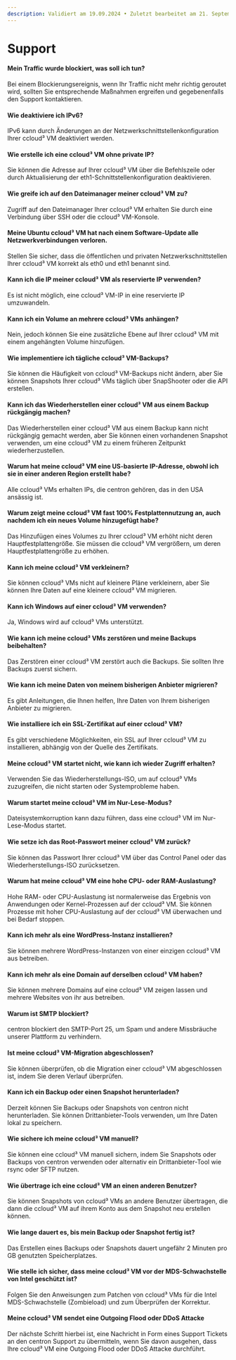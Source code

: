```yaml
---
description: Validiert am 19.09.2024 • Zuletzt bearbeitet am 21. September 2024
---
```


# Support

#### **Mein Traffic wurde blockiert, was soll ich tun?**

Bei einem Blockierungsereignis, wenn Ihr Traffic nicht mehr richtig geroutet wird, sollten Sie entsprechende Maßnahmen ergreifen und gegebenenfalls den Support kontaktieren.

#### **Wie deaktiviere ich IPv6?**

IPv6 kann durch Änderungen an der Netzwerkschnittstellenkonfiguration Ihrer ccloud³ VM deaktiviert werden.

#### **Wie erstelle ich eine ccloud³ VM ohne private IP?**

Sie können die Adresse auf Ihrer ccloud³ VM über die Befehlszeile oder durch Aktualisierung der eth1-Schnittstellenkonfiguration deaktivieren.

#### **Wie greife ich auf den Dateimanager meiner ccloud³ VM zu?**

Zugriff auf den Dateimanager Ihrer ccloud³ VM erhalten Sie durch eine Verbindung über SSH oder die ccloud³ VM-Konsole.

#### **Meine Ubuntu ccloud³ VM hat nach einem Software-Update alle Netzwerkverbindungen verloren.**

Stellen Sie sicher, dass die öffentlichen und privaten Netzwerkschnittstellen Ihrer ccloud³ VM korrekt als eth0 und eth1 benannt sind.

#### **Kann ich die IP meiner ccloud³ VM als reservierte IP verwenden?**

Es ist nicht möglich, eine ccloud³ VM-IP in eine reservierte IP umzuwandeln.

#### **Kann ich ein Volume an mehrere ccloud³ VMs anhängen?**

Nein, jedoch können Sie eine zusätzliche Ebene auf Ihrer ccloud³ VM mit einem angehängten Volume hinzufügen.

#### **Wie implementiere ich tägliche ccloud³ VM-Backups?**

Sie können die Häufigkeit von ccloud³ VM-Backups nicht ändern, aber Sie können Snapshots Ihrer ccloud³ VMs täglich über SnapShooter oder die API erstellen.

#### **Kann ich das Wiederherstellen einer ccloud³ VM aus einem Backup rückgängig machen?**

Das Wiederherstellen einer ccloud³ VM aus einem Backup kann nicht rückgängig gemacht werden, aber Sie können einen vorhandenen Snapshot verwenden, um eine ccloud³ VM zu einem früheren Zeitpunkt wiederherzustellen.

#### **Warum hat meine ccloud³ VM eine US-basierte IP-Adresse, obwohl ich sie in einer anderen Region erstellt habe?**

Alle ccloud³ VMs erhalten IPs, die centron gehören, das in den USA ansässig ist.

#### **Warum zeigt meine ccloud³ VM fast 100% Festplattennutzung an, auch nachdem ich ein neues Volume hinzugefügt habe?**

Das Hinzufügen eines Volumes zu Ihrer ccloud³ VM erhöht nicht deren Hauptfestplattengröße. Sie müssen die ccloud³ VM vergrößern, um deren Hauptfestplattengröße zu erhöhen.

#### **Kann ich meine ccloud³ VM verkleinern?**

Sie können ccloud³ VMs nicht auf kleinere Pläne verkleinern, aber Sie können Ihre Daten auf eine kleinere ccloud³ VM migrieren.

#### **Kann ich Windows auf einer ccloud³ VM verwenden?**

Ja, Windows wird auf ccloud³ VMs unterstützt.

#### **Wie kann ich meine ccloud³ VMs zerstören und meine Backups beibehalten?**

Das Zerstören einer ccloud³ VM zerstört auch die Backups. Sie sollten Ihre Backups zuerst sichern.

#### **Wie kann ich meine Daten von meinem bisherigen Anbieter migrieren?**

Es gibt Anleitungen, die Ihnen helfen, Ihre Daten von Ihrem bisherigen Anbieter zu migrieren.

#### **Wie installiere ich ein SSL-Zertifikat auf einer ccloud³ VM?**

Es gibt verschiedene Möglichkeiten, ein SSL auf Ihrer ccloud³ VM zu installieren, abhängig von der Quelle des Zertifikats.

#### **Meine ccloud³ VM startet nicht, wie kann ich wieder Zugriff erhalten?**

Verwenden Sie das Wiederherstellungs-ISO, um auf ccloud³ VMs zuzugreifen, die nicht starten oder Systemprobleme haben.

#### **Warum startet meine ccloud³ VM im Nur-Lese-Modus?**

Dateisystemkorruption kann dazu führen, dass eine ccloud³ VM im Nur-Lese-Modus startet.

#### **Wie setze ich das Root-Passwort meiner ccloud³ VM zurück?**

Sie können das Passwort Ihrer ccloud³ VM über das Control Panel oder das Wiederherstellungs-ISO zurücksetzen.

#### **Warum hat meine ccloud³ VM eine hohe CPU- oder RAM-Auslastung?**

Hohe RAM- oder CPU-Auslastung ist normalerweise das Ergebnis von Anwendungen oder Kernel-Prozessen auf der ccloud³ VM. Sie können Prozesse mit hoher CPU-Auslastung auf der ccloud³ VM überwachen und bei Bedarf stoppen.

#### **Kann ich mehr als eine WordPress-Instanz installieren?**

Sie können mehrere WordPress-Instanzen von einer einzigen ccloud³ VM aus betreiben.

#### **Kann ich mehr als eine Domain auf derselben ccloud³ VM haben?**

Sie können mehrere Domains auf eine ccloud³ VM zeigen lassen und mehrere Websites von ihr aus betreiben.

#### **Warum ist SMTP blockiert?**

centron blockiert den SMTP-Port 25, um Spam und andere Missbräuche unserer Plattform zu verhindern.

#### **Ist meine ccloud³ VM-Migration abgeschlossen?**

Sie können überprüfen, ob die Migration einer ccloud³ VM abgeschlossen ist, indem Sie deren Verlauf überprüfen.

#### **Kann ich ein Backup oder einen Snapshot herunterladen?**

Derzeit können Sie Backups oder Snapshots von centron nicht herunterladen. Sie können Drittanbieter-Tools verwenden, um Ihre Daten lokal zu speichern.

#### **Wie sichere ich meine ccloud³ VM manuell?**

Sie können eine ccloud³ VM manuell sichern, indem Sie Snapshots oder Backups von centron verwenden oder alternativ ein Drittanbieter-Tool wie rsync oder SFTP nutzen.

#### **Wie übertrage ich eine ccloud³ VM an einen anderen Benutzer?**

Sie können Snapshots von ccloud³ VMs an andere Benutzer übertragen, die dann die ccloud³ VM auf ihrem Konto aus dem Snapshot neu erstellen können.

#### **Wie lange dauert es, bis mein Backup oder Snapshot fertig ist?**

Das Erstellen eines Backups oder Snapshots dauert ungefähr 2 Minuten pro GB genutzten Speicherplatzes.

#### **Wie stelle ich sicher, dass meine ccloud³ VM vor der MDS-Schwachstelle von Intel geschützt ist?**

Folgen Sie den Anweisungen zum Patchen von ccloud³ VMs für die Intel MDS-Schwachstelle (Zombieload) und zum Überprüfen der Korrektur.

#### **Meine ccloud³ VM sendet eine Outgoing Flood oder DDoS Attacke**

Der nächste Schritt hierbei ist, eine Nachricht in Form eines Support Tickets an den centron Support zu übermitteln, wenn Sie davon ausgehen, dass Ihre ccloud³ VM eine Outgoing Flood oder DDoS Attacke durchführt.
